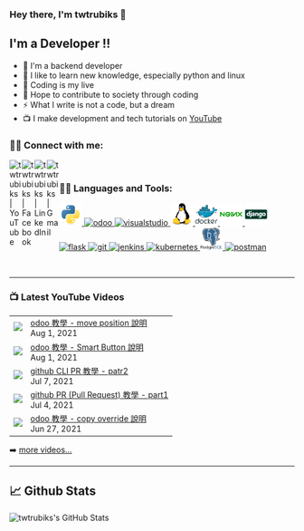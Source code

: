 ### Hey there, I'm twtrubiks 👋

## I'm a Developer !!

- 🔭 I'm a backend developer
- 🌱 I like to learn new knowledge, especially python and linux
- 👯 Coding is my live
- 🥅 Hope to contribute to society through coding
- ⚡  What I write is not a code, but a dream
- 📺 I make development and tech tutorials on [YouTube](https://www.youtube.com/user/blue524326)

### 🙋‍♂️ Connect with me:

[<img align="left" alt="twtrubiks | YouTube" width="22px" src="https://cdn.jsdelivr.net/npm/simple-icons@v3/icons/youtube.svg" />][youtube]
[<img align="left" alt="twtrubiks | Facebook" width="22px" src="https://cdn.jsdelivr.net/npm/simple-icons@v3/icons/facebook.svg" />][facebook]
[<img align="left" alt="twtrubiks | LinkedIn" width="22px" src="https://cdn.jsdelivr.net/npm/simple-icons@v3/icons/linkedin.svg" />][linkedin]
[<img align="left" alt="twtrubiks | Gmail" width="22px" src="https://cdn.jsdelivr.net/npm/simple-icons@v3/icons/gmail.svg" />][gmail]

<br />

### 👨‍💻 Languages and Tools:

<p align="left"> <a href="https://www.python.org" target="_blank"> <img src="https://raw.githubusercontent.com/devicons/devicon/master/icons/python/python-original.svg" alt="python" width="40" height="40"/> <a href="https://www.odoo.com/" target="_blank"> <img src="https://upload.wikimedia.org/wikipedia/commons/thumb/5/50/Odoo_logo.svg/320px-Odoo_logo.svg.png" alt="odoo" width="65" height="40"/> </a> <a href="https://code.visualstudio.com/" target="_blank"> <img src="https://upload.wikimedia.org/wikipedia/commons/thumb/9/9a/Visual_Studio_Code_1.35_icon.svg/240px-Visual_Studio_Code_1.35_icon.svg.png" alt="visualstudio" width="40" height="40"/> </a> <a href="https://www.linux.org/" target="_blank"> <img src="https://raw.githubusercontent.com/devicons/devicon/master/icons/linux/linux-original.svg" alt="linux" width="40" height="40"/> <a href="https://www.docker.com/" target="_blank"> <img src="https://raw.githubusercontent.com/devicons/devicon/master/icons/docker/docker-original-wordmark.svg" alt="docker" width="40" height="40"/> </a> </a> <a href="https://www.nginx.com" target="_blank"> <img src="https://raw.githubusercontent.com/devicons/devicon/master/icons/nginx/nginx-original.svg" alt="nginx" width="40" height="40"/> </a> </a> <a href="https://www.djangoproject.com/" target="_blank"> <img src="https://raw.githubusercontent.com/devicons/devicon/master/icons/django/django-original.svg" alt="django" width="40" height="40"/> </a> <a href="https://flask.palletsprojects.com/" target="_blank"> <img src="https://www.vectorlogo.zone/logos/pocoo_flask/pocoo_flask-icon.svg" alt="flask" width="40" height="40"/> </a> <a href="https://git-scm.com/" target="_blank"> <img src="https://www.vectorlogo.zone/logos/git-scm/git-scm-icon.svg" alt="git" width="40" height="40"/> </a> <a href="https://www.jenkins.io" target="_blank"> <img src="https://www.vectorlogo.zone/logos/jenkins/jenkins-icon.svg" alt="jenkins" width="40" height="40"/> </a> <a href="https://kubernetes.io" target="_blank"> <img src="https://www.vectorlogo.zone/logos/kubernetes/kubernetes-icon.svg" alt="kubernetes" width="40" height="40"/> </a> <a href="https://www.postgresql.org" target="_blank"> <img src="https://raw.githubusercontent.com/devicons/devicon/master/icons/postgresql/postgresql-original-wordmark.svg" alt="postgresql" width="40" height="40"/> </a> <a href="https://postman.com" target="_blank"> <img src="https://www.vectorlogo.zone/logos/getpostman/getpostman-icon.svg" alt="postman" width="40" height="40"/> </a> </p>

<br />

---

### 📺 Latest YouTube Videos

<table>
    <tbody>
<!-- YOUTUBE:START --><tr><td><a href="https://www.youtube.com/watch?v=l-bFOqTYgTA"><img width="140px" src="https://i.ytimg.com/vi/l-bFOqTYgTA/mqdefault.jpg"></a></td>
<td><a href="https://www.youtube.com/watch?v=l-bFOqTYgTA">odoo 教學 - move position 說明</a><br/>Aug 1, 2021</td></tr>
<tr><td><a href="https://www.youtube.com/watch?v=fsZK1KRgnF0"><img width="140px" src="https://i.ytimg.com/vi/fsZK1KRgnF0/mqdefault.jpg"></a></td>
<td><a href="https://www.youtube.com/watch?v=fsZK1KRgnF0">odoo 教學 - Smart Button 說明</a><br/>Aug 1, 2021</td></tr>
<tr><td><a href="https://www.youtube.com/watch?v=AD8X11lq3gQ"><img width="140px" src="https://i.ytimg.com/vi/AD8X11lq3gQ/mqdefault.jpg"></a></td>
<td><a href="https://www.youtube.com/watch?v=AD8X11lq3gQ">github CLI PR 教學 - patr2</a><br/>Jul 7, 2021</td></tr>
<tr><td><a href="https://www.youtube.com/watch?v=bXOdD-bKfkA"><img width="140px" src="https://i.ytimg.com/vi/bXOdD-bKfkA/mqdefault.jpg"></a></td>
<td><a href="https://www.youtube.com/watch?v=bXOdD-bKfkA">github PR (Pull Request) 教學 - part1</a><br/>Jul 4, 2021</td></tr>
<tr><td><a href="https://www.youtube.com/watch?v=VDnIFb7e7wM"><img width="140px" src="https://i.ytimg.com/vi/VDnIFb7e7wM/mqdefault.jpg"></a></td>
<td><a href="https://www.youtube.com/watch?v=VDnIFb7e7wM">odoo 教學 - copy override 說明</a><br/>Jun 27, 2021</td></tr>
<!-- YOUTUBE:END -->
    </tbody>
</table>

➡️ [more videos...](https://www.youtube.com/user/blue524326)

---

## 📈 Github Stats

<p align="left">
  <img align="left" alt="twtrubiks's GitHub Stats" src="https://github-readme-stats.vercel.app/api?username=twtrubiks&show_icons=true&hide_border=true" />
</p>

[youtube]: https://www.youtube.com/user/blue524326
[linkedin]: https://www.linkedin.com/in/twtrubiks-a09330145/
[facebook]: https://www.facebook.com/TWTRubiks
[gmail]: mailto:twtrubiks@gmail.com
